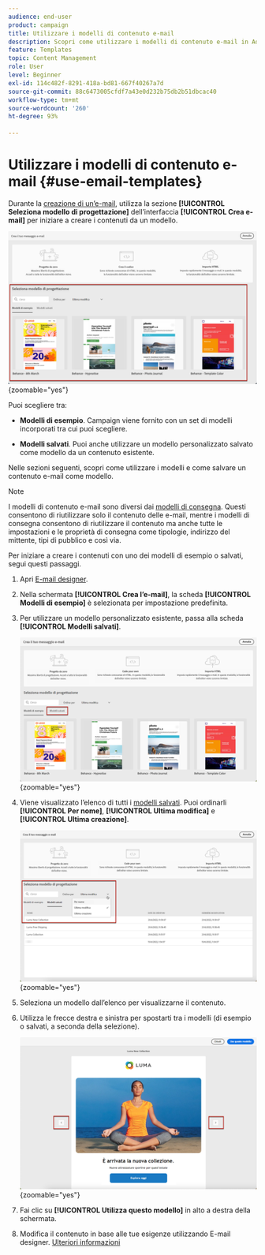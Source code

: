```yaml
---
audience: end-user
product: campaign
title: Utilizzare i modelli di contenuto e-mail
description: Scopri come utilizzare i modelli di contenuto e-mail in Adobe Campaign
feature: Templates
topic: Content Management
role: User
level: Beginner
exl-id: 114c482f-8291-418a-bd81-667f40267a7d
source-git-commit: 88c6473005cfdf7a43e0d232b75db2b51dbcac40
workflow-type: tm+mt
source-wordcount: '260'
ht-degree: 93%

---
```


# Utilizzare i modelli di contenuto e-mail {#use-email-templates}

Durante la [creazione di un’e-mail](../email/create-email.md), utilizza la sezione **[!UICONTROL Seleziona modello di progettazione]** dell’interfaccia **[!UICONTROL Crea e-mail]** per iniziare a creare i contenuti da un modello.

![](assets/email_designer-templates.png){zoomable=&quot;yes&quot;}

Puoi scegliere tra:

* **Modelli di esempio**. Campaign viene fornito con un set di modelli incorporati tra cui puoi scegliere.

* **Modelli salvati**. Puoi anche utilizzare un modello personalizzato salvato come modello da un contenuto esistente.

Nelle sezioni seguenti, scopri come utilizzare i modelli e come salvare un contenuto e-mail come modello.

>[!NOTE]
>
>I modelli di contenuto e-mail sono diversi dai [modelli di consegna](../msg/delivery-template.md). Questi consentono di riutilizzare solo il contenuto delle e-mail, mentre i modelli di consegna consentono di riutilizzare il contenuto ma anche tutte le impostazioni e le proprietà di consegna come tipologie, indirizzo del mittente, tipi di pubblico e così via.

Per iniziare a creare i contenuti con uno dei modelli di esempio o salvati, segui questi passaggi.

1. Apri [E-mail designer](create-email-content.md).

1. Nella schermata **[!UICONTROL Crea l’e-mail]**, la scheda **[!UICONTROL Modelli di esempio]** è selezionata per impostazione predefinita.

1. Per utilizzare un modello personalizzato esistente, passa alla scheda **[!UICONTROL Modelli salvati]**.

   ![](assets/email_designer-saved-templates-tab.png){zoomable=&quot;yes&quot;}

1. Viene visualizzato l’elenco di tutti i [modelli salvati](#save-as-template). Puoi ordinarli **[!UICONTROL Per nome]**, **[!UICONTROL Ultima modifica]** e **[!UICONTROL Ultima creazione]**.

   ![](assets/email_designer-saved-templates.png){zoomable=&quot;yes&quot;}

1. Seleziona un modello dall’elenco per visualizzarne il contenuto.

1. Utilizza le frecce destra e sinistra per spostarti tra i modelli (di esempio o salvati, a seconda della selezione).

   ![](assets/email_designer-saved-templates-navigate.png){zoomable=&quot;yes&quot;}

1. Fai clic su **[!UICONTROL Utilizza questo modello]** in alto a destra della schermata.

1. Modifica il contenuto in base alle tue esigenze utilizzando E-mail designer. [Ulteriori informazioni](create-email-content.md)

